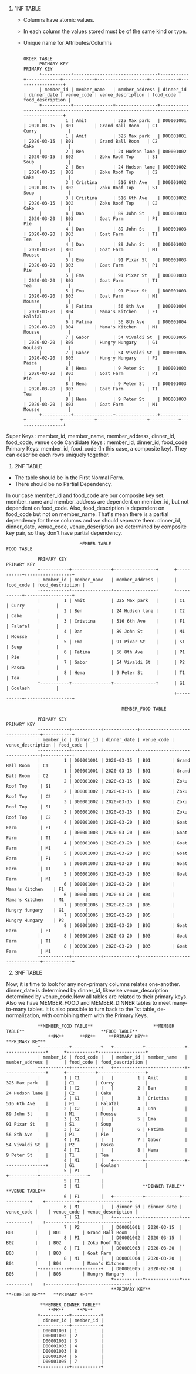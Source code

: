1. 1NF TABLE
    - Columns have atomic values.
    - In each column the values stored must be of the same kind or type.
    - Unique name for Attributes/Columns

                                                                     ORDER TABLE
                PRIMARY KEY                                                                                             PRIMARY KEY
                +-----------+---------------+----------------+-----------+-------------+------------+-------------------+-----------+------------------+
                | member_id | member_name   | member_address | dinner_id | dinner_date | venue_code | venue_description | food_code | food_description |
                +-----------+---------------+----------------+-----------+-------------+------------+-------------------+-----------+------------------+
                |         1 | Amit          | 325 Max park   | D00001001 | 2020-03-15  | B01        | Grand Ball Room   | C1        | Curry            |
                |         1 | Amit          | 325 Max park   | D00001001 | 2020-03-15  | B01        | Grand Ball Room   | C2        | Cake             |
                |         2 | Ben           | 24 Hudson lane | D00001002 | 2020-03-15  | B02        | Zoku Roof Top     | S1        | Soup             |
                |         2 | Ben           | 24 Hudson lane | D00001002 | 2020-03-15  | B02        | Zoku Roof Top     | C2        | Cake             |
                |         3 | Cristina      | 516 6th Ave    | D00001002 | 2020-03-15  | B02        | Zoku Roof Top     | S1        | Soup             |
                |         3 | Cristina      | 516 6th Ave    | D00001002 | 2020-03-15  | B02        | Zoku Roof Top     | C2        | Cake             |
                |         4 | Dan           | 89 John St     | D00001003 | 2020-03-20  | B03        | Goat Farm         | P1        | Pie              |
                |         4 | Dan           | 89 John St     | D00001003 | 2020-03-20  | B03        | Goat Farm         | T1        | Tea              |
                |         4 | Dan           | 89 John St     | D00001003 | 2020-03-20  | B03        | Goat Farm         | M1        | Mousse           |
                |         5 | Ema           | 91 Pixar St    | D00001003 | 2020-03-20  | B03        | Goat Farm         | P1        | Pie              |
                |         5 | Ema           | 91 Pixar St    | D00001003 | 2020-03-20  | B03        | Goat Farm         | T1        | Tea              |
                |         5 | Ema           | 91 Pixar St    | D00001003 | 2020-03-20  | B03        | Goat Farm         | M1        | Mousse           |
                |         6 | Fatima        | 56 8th Ave     | D00001004 | 2020-03-20  | B04        | Mama's Kitchen    | F1        | Falafal          |
                |         6 | Fatima        | 56 8th Ave     | D00001004 | 2020-03-20  | B04        | Mama's Kitchen    | M1        | Mousse           |
                |         7 | Gabor         | 54 Vivaldi St  | D00001005 | 2020-02-20  | B05        | Hungry Hungary    | G1        | Goulash          |
                |         7 | Gabor         | 54 Vivaldi St  | D00001005 | 2020-02-20  | B05        | Hungry Hungary    | P2        | Pasca            |
                |         8 | Hema          | 9 Peter St     | D00001003 | 2020-03-20  | B03        | Goat Farm         | P1        | Pie              |
                |         8 | Hema          | 9 Peter St     | D00001003 | 2020-03-20  | B03        | Goat Farm         | T1        | Tea              |
                |         8 | Hema          | 9 Peter St     | D00001003 | 2020-03-20  | B03        | Goat Farm         | M1        | Mousse           |
                +-----------+---------------+----------------+-----------+-------------+------------+-------------------+-----------+------------------+

Super Keys : member_id, member_name, member_address, dinner_id, food_code, venue code
Candidate Keys : member_id, dinner_id, food_code
Primary Keys: member_id, food_code (In this case, a composite key). They can describe each rows uniquely together.

1. 2NF TABLE
- The table should be in the First Normal Form.
- There should be no Partial Dependency. 

In our case member_id and food_code are our composite key set. member_name and member_address are dependent on member_id, but not dependent on food_code. Also, food_description is dependent on food_code but not on member_name. That's mean there is a partial dependency for these columns and we should seperate them. dinner_id, dinner_date, venue_code, venue_description are determined by composite key pair, so they don't have partial dependency.

                                MEMBER TABLE                                    FOOD TABLE

                PRIMARY KEY                                         PRIMARY KEY
                +-----------+---------------+----------------+      +-----------+------------------+
                | member_id | member_name   | member_address |      | food_code | food_description |
                +-----------+---------------+----------------+      +-----------+------------------+
                |         1 | Amit          | 325 Max park   |      | C1        | Curry            |
                |         2 | Ben           | 24 Hudson lane |      | C2        | Cake             |
                |         3 | Cristina      | 516 6th Ave    |      | F1        | Falafal          |
                |         4 | Dan           | 89 John St     |      | M1        | Mousse           |
                |         5 | Ema           | 91 Pixar St    |      | S1        | Soup             |
                |         6 | Fatima        | 56 8th Ave     |      | P1        | Pie              |
                |         7 | Gabor         | 54 Vivaldi St  |      | P2        | Pasca            |
                |         8 | Hema          | 9 Peter St     |      | T1        | Tea              |
                +-----------+---------------+----------------+      | G1        | Goulash          |
                                                                    +-----------+------------------+

                                                MEMBER_FOOD TABLE

                PRIMARY KEY                                                            PRIMARY KEY
                +-----------+-----------+-------------+------------+-------------------+-----------+
                | member_id | dinner_id | dinner_date | venue_code | venue_description | food_code |
                +-----------+-----------+-------------+------------+-------------------+-----------+
                |         1 | D00001001 | 2020-03-15  | B01        | Grand Ball Room   | C1        |
                |         1 | D00001001 | 2020-03-15  | B01        | Grand Ball Room   | C2        |
                |         2 | D00001002 | 2020-03-15  | B02        | Zoku Roof Top     | S1        |
                |         2 | D00001002 | 2020-03-15  | B02        | Zoku Roof Top     | C2        |
                |         3 | D00001002 | 2020-03-15  | B02        | Zoku Roof Top     | S1        |
                |         3 | D00001002 | 2020-03-15  | B02        | Zoku Roof Top     | C2        |
                |         4 | D00001003 | 2020-03-20  | B03        | Goat Farm         | P1        |
                |         4 | D00001003 | 2020-03-20  | B03        | Goat Farm         | T1        |
                |         4 | D00001003 | 2020-03-20  | B03        | Goat Farm         | M1        |
                |         5 | D00001003 | 2020-03-20  | B03        | Goat Farm         | P1        |
                |         5 | D00001003 | 2020-03-20  | B03        | Goat Farm         | T1        |
                |         5 | D00001003 | 2020-03-20  | B03        | Goat Farm         | M1        |
                |         6 | D00001004 | 2020-03-20  | B04        | Mama's Kitchen    | F1        |
                |         6 | D00001004 | 2020-03-20  | B04        | Mama's Kitchen    | M1        |
                |         7 | D00001005 | 2020-02-20  | B05        | Hungry Hungary    | G1        |
                |         7 | D00001005 | 2020-02-20  | B05        | Hungry Hungary    | P2        |
                |         8 | D00001003 | 2020-03-20  | B03        | Goat Farm         | P1        |
                |         8 | D00001003 | 2020-03-20  | B03        | Goat Farm         | T1        |
                |         8 | D00001003 | 2020-03-20  | B03        | Goat Farm         | M1        |
                +-----------+-----------+-------------+------------+-------------------+-----------+   

2. 3NF TABLE

Now, it is time to look for any non-primary columns relates one-another. dinner_date is determined by dinner_id, likewise venue_description determined by venue_code.Now all tables are related to their primary keys. Also we have MEMBER_FOOD and MEMBER_DINNER tables to meet many-to-many tables. It is also possible to turn back to the 1st table, de-normalization, with combining them with the Primary Keys. 

                **MEMBER_FOOD TABLE**                       **MEMBER TABLE**                             **FOOD TABLE**
                    **PK**      **PK**     **PRIMARY KEY**                                    **PRIMARY KEY**          
                +-----------+-----------+   +-----------+---------------+----------------+      +-----------+------------------+
                | member_id | food_code |   | member_id | member_name   | member_address |      | food_code | food_description |
                +-----------+-----------+   +-----------+---------------+----------------+      +-----------+------------------+
                |         1 | C1        |   |         1 | Amit          | 325 Max park   |      | C1        | Curry            |
                |         1 | C2        |   |         2 | Ben           | 24 Hudson lane |      | C2        | Cake             |
                |         2 | S1        |   |         3 | Cristina      | 516 6th Ave    |      | F1        | Falafal          |
                |         2 | C2        |   |         4 | Dan           | 89 John St     |      | M1        | Mousse           |
                |         3 | S1        |   |         5 | Ema           | 91 Pixar St    |      | S1        | Soup             |
                |         3 | C2        |   |         6 | Fatima        | 56 8th Ave     |      | P1        | Pie              |
                |         4 | P1        |   |         7 | Gabor         | 54 Vivaldi St  |      | P2        | Pasca            |
                |         4 | T1        |   |         8 | Hema          | 9 Peter St     |      | T1        | Tea              |
                |         4 | M1        |   +-----------+---------------+----------------+      | G1        | Goulash          |
                |         5 | P1        |                                                       +-----------+------------------+
                |         5 | T1        |   
                |         5 | M1        |               **DINNER TABLE**                          **VENUE TABLE**
                |         6 | F1        |   +-----------+-------------+------------+    +------------+-------------------+
                |         6 | M1        |   | dinner_id | dinner_date | venue_code |    | venue_code | venue_description |
                |         7 | G1        |   +-----------+-------------+------------+    +------------+-------------------+
                |         7 | P2        |   | D00001001 | 2020-03-15  | B01        |    | B01        | Grand Ball Room   |
                |         8 | P1        |   | D00001002 | 2020-03-15  | B02        |    | B02        | Zoku Roof Top     |
                |         8 | T1        |   | D00001003 | 2020-03-20  | B03        |    | B03        | Goat Farm         |
                |         8 | M1        |   | D00001004 | 2020-03-20  | B04        |    | B04        | Mama's Kitchen    |
                +-----------+-----------+   | D00001005 | 2020-02-20  | B05        |    | B05        | Hungry Hungary    |
                                            +-----------+-------------+------------+    +------------+-------------------+
                                            **PRIMARY KEY**          **FOREIGN KEY**   **PRIMARY KEY**
                
                 **MEMBER_DINNER TABLE** 
                    **PK**     **PK**
                +-----------+-----------+
                | dinner_id | member_id |
                +-----------+-----------+
                | D00001001 | 1         |
                | D00001002 | 2         |
                | D00001002 | 3         |
                | D00001003 | 4         |
                | D00001003 | 8         |
                | D00001004 | 6         |
                | D00001005 | 7         |
                +-----------+-----------+